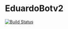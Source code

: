 # EduardoBotv2
[![Build Status](https://dev.azure.com/tomupsongsy/TomUpson/_apis/build/status/EduardoBotv2?branchName=master)](https://dev.azure.com/tomupsongsy/TomUpson/_build/latest?definitionId=7&branchName=master)
